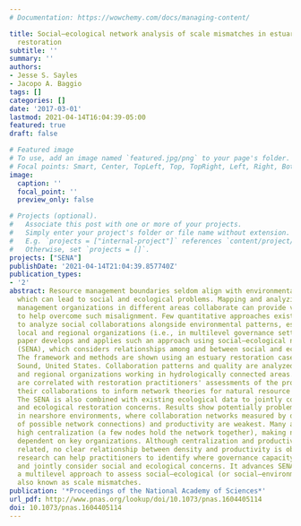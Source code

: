 ```yaml
---
# Documentation: https://wowchemy.com/docs/managing-content/

title: Social–ecological network analysis of scale mismatches in estuary watershed
  restoration
subtitle: ''
summary: ''
authors:
- Jesse S. Sayles
- Jacopo A. Baggio
tags: []
categories: []
date: '2017-03-01'
lastmod: 2021-04-14T16:04:39-05:00
featured: true
draft: false

# Featured image
# To use, add an image named `featured.jpg/png` to your page's folder.
# Focal points: Smart, Center, TopLeft, Top, TopRight, Left, Right, BottomLeft, Bottom, BottomRight.
image:
  caption: ''
  focal_point: ''
  preview_only: false

# Projects (optional).
#   Associate this post with one or more of your projects.
#   Simply enter your project's folder or file name without extension.
#   E.g. `projects = ["internal-project"]` references `content/project/deep-learning/index.md`.
#   Otherwise, set `projects = []`.
projects: ["SENA"]
publishDate: '2021-04-14T21:04:39.857740Z'
publication_types:
- '2'
abstract: Resource management boundaries seldom align with environmental systems,
  which can lead to social and ecological problems. Mapping and analyzing how resource
  management organizations in different areas collaborate can provide vital information
  to help overcome such misalignment. Few quantitative approaches exist, however,
  to analyze social collaborations alongside environmental patterns, especially among
  local and regional organizations (i.e., in multilevel governance settings). This
  paper develops and applies such an approach using social–ecological network analysis
  (SENA), which considers relationships among and between social and ecological units.
  The framework and methods are shown using an estuary restoration case from Puget
  Sound, United States. Collaboration patterns and quality are analyzed among local
  and regional organizations working in hydrologically connected areas. These patterns
  are correlated with restoration practitioners' assessments of the productivity of
  their collaborations to inform network theories for natural resource governance.
  The SENA is also combined with existing ecological data to jointly consider social
  and ecological restoration concerns. Results show potentially problematic areas
  in nearshore environments, where collaboration networks measured by density (percentage
  of possible network connections) and productivity are weakest. Many areas also have
  high centralization (a few nodes hold the network together), making network cohesion
  dependent on key organizations. Although centralization and productivity are inversely
  related, no clear relationship between density and productivity is observed. This
  research can help practitioners to identify where governance capacity needs strengthening
  and jointly consider social and ecological concerns. It advances SENA by developing
  a multilevel approach to assess social–ecological (or social–environmental) misalignments,
  also known as scale mismatches.
publication: '*Proceedings of the National Academy of Sciences*'
url_pdf: http://www.pnas.org/lookup/doi/10.1073/pnas.1604405114
doi: 10.1073/pnas.1604405114
---
```

